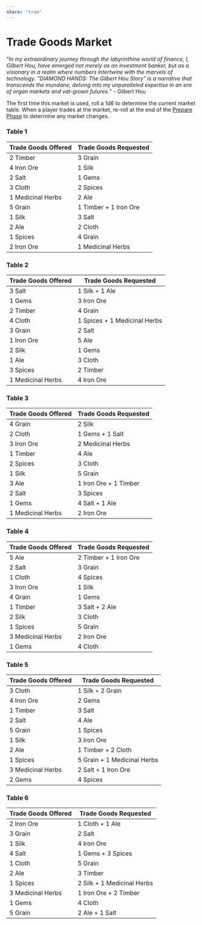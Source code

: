 ```yaml
---  
share: "true"  
---  
```

  
# Trade Goods Market  
  
"*In my extraordinary journey through the labyrinthine world of finance, I, Gilbert Hou, have emerged not merely as an investment banker, but as a visionary in a realm where numbers intertwine with the marvels of technology. "DIAMOND HANDS: The Gilbert Hou Story" is a narrative that transcends the mundane, delving into my unparalleled expertise in an era of organ markets and vat-grown futures.*" - Gilbert Hou  
  
The first time this market is used, roll a 1d6 to determine the current market table. When a player trades at the market, re-roll at the end of the [Prepare Phase](./Prepare%20Phase.html) to determine any market changes.  
  
### Table 1  
  
| Trade Goods Offered      | Trade Goods Requested  |  
|--------------------------|------------------------|  
| 2 Timber                 | 3 Grain                |  
| 4 Iron Ore               | 1 Silk                 |  
| 2 Salt                   | 1 Gems                 |  
| 3 Cloth                  | 2 Spices               |  
| 1 Medicinal Herbs        | 2 Ale                  |  
| 5 Grain                  | 1 Timber + 1 Iron Ore  |  
| 1 Silk                   | 3 Salt                 |  
| 2 Ale                    | 2 Cloth                |  
| 1 Spices                 | 4 Grain                |  
| 2 Iron Ore               | 1 Medicinal Herbs      |  
  
### Table 2  
  
| Trade Goods Offered      | Trade Goods Requested        |  
|--------------------------|------------------------------|  
| 3 Salt                   | 1 Silk + 1 Ale               |  
| 1 Gems                   | 3 Iron Ore                   |  
| 2 Timber                 | 4 Grain                      |  
| 4 Cloth                  | 1 Spices + 1 Medicinal Herbs |  
| 3 Grain                  | 2 Salt                       |  
| 1 Iron Ore               | 5 Ale                        |  
| 2 Silk                   | 1 Gems                       |  
| 1 Ale                    | 3 Cloth                      |  
| 3 Spices                 | 2 Timber                     |  
| 1 Medicinal Herbs        | 4 Iron Ore                   |  
  
### Table 3  
  
| Trade Goods Offered      | Trade Goods Requested        |  
|--------------------------|------------------------------|  
| 4 Grain                  | 2 Silk                       |  
| 2 Cloth                  | 1 Gems + 1 Salt              |  
| 3 Iron Ore               | 2 Medicinal Herbs            |  
| 1 Timber                 | 4 Ale                        |  
| 2 Spices                 | 3 Cloth                      |  
| 1 Silk                   | 5 Grain                      |  
| 3 Ale                    | 1 Iron Ore + 1 Timber        |  
| 2 Salt                   | 3 Spices                     |  
| 1 Gems                   | 4 Salt + 1 Ale               |  
| 1 Medicinal Herbs        | 2 Iron Ore                   |  
  
### Table 4  
  
| Trade Goods Offered      | Trade Goods Requested        |  
|--------------------------|------------------------------|  
| 5 Ale                    | 2 Timber + 1 Iron Ore        |  
| 2 Salt                   | 3 Grain                      |  
| 1 Cloth                  | 4 Spices                     |  
| 3 Iron Ore               | 1 Silk                       |  
| 4 Grain                  | 1 Gems                       |  
| 1 Timber                 | 3 Salt + 2 Ale               |  
| 2 Silk                   | 3 Cloth                      |  
| 1 Spices                 | 5 Grain                      |  
| 3 Medicinal Herbs        | 2 Iron Ore                   |  
| 1 Gems                   | 4 Cloth                      |  
  
### Table 5  
  
| Trade Goods Offered      | Trade Goods Requested        |  
|--------------------------|------------------------------|  
| 3 Cloth                  | 1 Silk + 2 Grain             |  
| 4 Iron Ore               | 2 Gems                       |  
| 1 Timber                 | 3 Salt                       |  
| 2 Salt                   | 4 Ale                        |  
| 5 Grain                  | 1 Spices                     |  
| 1 Silk                   | 3 Iron Ore                   |  
| 2 Ale                    | 1 Timber + 2 Cloth           |  
| 1 Spices                 | 5 Grain + 1 Medicinal Herbs  |  
| 3 Medicinal Herbs        | 2 Salt + 1 Iron Ore          |  
| 2 Gems                   | 4 Spices                     |  
  
### Table 6  
  
| Trade Goods Offered      | Trade Goods Requested        |  
|--------------------------|------------------------------|  
| 2 Iron Ore               | 1 Cloth + 1 Ale              |  
| 3 Grain                  | 2 Salt                       |  
| 1 Silk                   | 4 Iron Ore                   |  
| 4 Salt                   | 1 Gems + 3 Spices            |  
| 1 Cloth                  | 5 Grain                      |  
| 2 Ale                    | 3 Timber                     |  
| 1 Spices                 | 2 Silk + 1 Medicinal Herbs   |  
| 3 Medicinal Herbs        | 1 Iron Ore + 2 Timber        |  
| 1 Gems                   | 4 Cloth                      |  
| 5 Grain                  | 2 Ale + 1 Salt               |